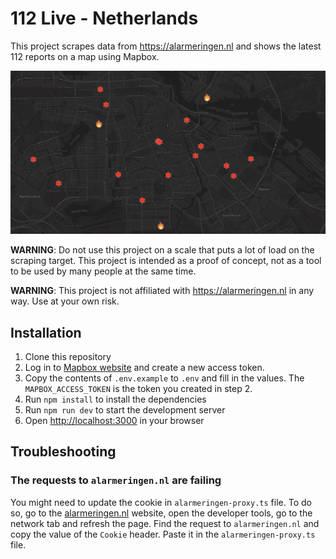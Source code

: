 # 112 Live - Netherlands

This project scrapes data from <https://alarmeringen.nl> and shows the latest 112 reports on a map using Mapbox.

![Screenshot](./assets/screenshot.png)

**WARNING**: Do not use this project on a scale that puts a lot of load on the scraping target. This project is intended as a proof of concept, not as a tool to be used by many people at the same time.

**WARNING**: This project is not affiliated with <https://alarmeringen.nl> in any way. Use at your own risk.

## Installation

1. Clone this repository
2. Log in to [Mapbox website](https://www.mapbox.com/) and create a new access token.
3. Copy the contents of `.env.example` to `.env` and fill in the values. The `MAPBOX_ACCESS_TOKEN` is the token you created in step 2.
4. Run `npm install` to install the dependencies
5. Run `npm run dev` to start the development server
6. Open [http://localhost:3000](http://localhost:3000) in your browser

## Troubleshooting

### The requests to `alarmeringen.nl` are failing

You might need to update the cookie in `alarmeringen-proxy.ts` file. To do so, go to the [alarmeringen.nl](https://alarmeringen.nl) website, open the developer tools, go to the network tab and refresh the page. Find the request to `alarmeringen.nl` and copy the value of the `Cookie` header. Paste it in the `alarmeringen-proxy.ts` file.
